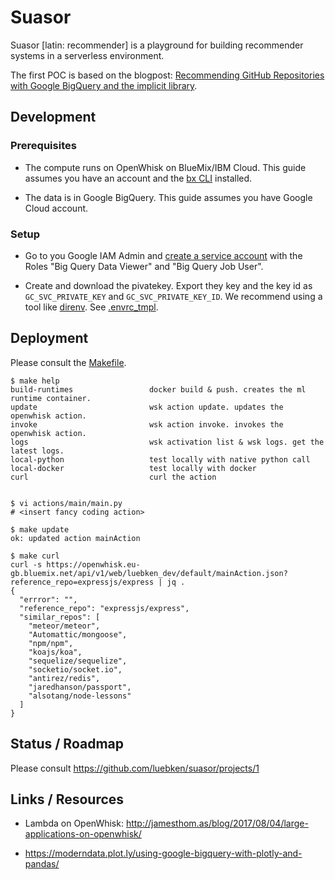 # Suasor

Suasor [latin: recommender] is a playground for building recommender systems in a serverless environment.

The first POC is based on the blogpost: [Recommending GitHub Repositories with Google BigQuery and the implicit library](https://medium.com/towards-data-science/recommending-github-repositories-with-google-bigquery-and-the-implicit-library-e6cce666c77).

## Development

### Prerequisites

* The compute runs on OpenWhisk on BlueMix/IBM Cloud. This guide assumes you have an account and the [bx CLI](https://console.bluemix.net/docs/cli/reference/bluemix_cli/download_cli.html) installed.

* The data is in Google BigQuery.  This guide assumes you have Google Cloud account. 

### Setup

* Go to you Google IAM Admin and [create a service account](https://console.cloud.google.com/iam-admin/serviceaccounts/) with the Roles "Big Query Data Viewer" and "Big Query Job User". 

* Create and download the pivatekey. Export they key and the key id as `GC_SVC_PRIVATE_KEY` and `GC_SVC_PRIVATE_KEY_ID`. We recommend using a tool like [direnv](direnv.net). See [.envrc_tmpl](.envrc_tmpl).

## Deployment

Please consult the [Makefile](Makefile).

  ````
  $ make help
  build-runtimes                 docker build & push. creates the ml runtime container.
  update                         wsk action update. updates the openwhisk action.
  invoke                         wsk action invoke. invokes the openwhisk action.
  logs                           wsk activation list & wsk logs. get the latest logs.
  local-python                   test locally with native python call
  local-docker                   test locally with docker
  curl                           curl the action


  $ vi actions/main/main.py
  # <insert fancy coding action>

  $ make update
  ok: updated action mainAction

  $ make curl
  curl -s https://openwhisk.eu-gb.bluemix.net/api/v1/web/luebken_dev/default/mainAction.json?reference_repo=expressjs/express | jq .
  {
    "errror": "",
    "reference_repo": "expressjs/express",
    "similar_repos": [
      "meteor/meteor",
      "Automattic/mongoose",
      "npm/npm",
      "koajs/koa",
      "sequelize/sequelize",
      "socketio/socket.io",
      "antirez/redis",
      "jaredhanson/passport",
      "alsotang/node-lessons"
    ]
  }
  ````

## Status / Roadmap

Please consult https://github.com/luebken/suasor/projects/1

## Links / Resources

* Lambda on OpenWhisk: http://jamesthom.as/blog/2017/08/04/large-applications-on-openwhisk/

* https://moderndata.plot.ly/using-google-bigquery-with-plotly-and-pandas/

